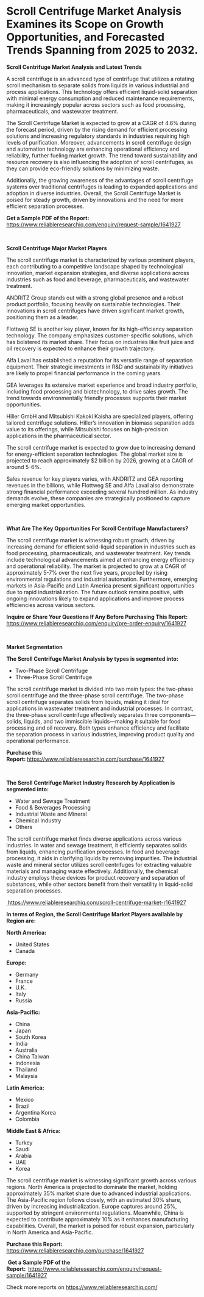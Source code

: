 <p><h1>Scroll Centrifuge Market Analysis Examines its Scope on Growth Opportunities, and Forecasted Trends Spanning from 2025 to 2032.</h1></p><p><strong>Scroll Centrifuge Market Analysis and Latest Trends</strong></p>
<p><p>A scroll centrifuge is an advanced type of centrifuge that utilizes a rotating scroll mechanism to separate solids from liquids in various industrial and process applications. This technology offers efficient liquid-solid separation with minimal energy consumption and reduced maintenance requirements, making it increasingly popular across sectors such as food processing, pharmaceuticals, and wastewater treatment.</p><p>The Scroll Centrifuge Market is expected to grow at a CAGR of 4.6% during the forecast period, driven by the rising demand for efficient processing solutions and increasing regulatory standards in industries requiring high levels of purification. Moreover, advancements in scroll centrifuge design and automation technology are enhancing operational efficiency and reliability, further fueling market growth. The trend toward sustainability and resource recovery is also influencing the adoption of scroll centrifuges, as they can provide eco-friendly solutions by minimizing waste. </p><p>Additionally, the growing awareness of the advantages of scroll centrifuge systems over traditional centrifuges is leading to expanded applications and adoption in diverse industries. Overall, the Scroll Centrifuge Market is poised for steady growth, driven by innovations and the need for more efficient separation processes.</p></p>
<p><strong>Get a Sample PDF of the Report:&nbsp;</strong> <a href="https://www.reliableresearchiq.com/enquiry/request-sample/1641927?utm_campaign=2783&utm_medium=2&utm_source=Github&utm_content=ia&utm_term=11042025&utm_id=scroll-centrifuge">https://www.reliableresearchiq.com/enquiry/request-sample/1641927</a></p>
<p>&nbsp;</p>
<p><strong>Scroll Centrifuge Major Market Players</strong></p>
<p><p>The scroll centrifuge market is characterized by various prominent players, each contributing to a competitive landscape shaped by technological innovation, market expansion strategies, and diverse applications across industries such as food and beverage, pharmaceuticals, and wastewater treatment.</p><p>ANDRITZ Group stands out with a strong global presence and a robust product portfolio, focusing heavily on sustainable technologies. Their innovations in scroll centrifuges have driven significant market growth, positioning them as a leader.</p><p>Flottweg SE is another key player, known for its high-efficiency separation technology. The company emphasizes customer-specific solutions, which has bolstered its market share. Their focus on industries like fruit juice and oil recovery is expected to enhance their growth trajectory.</p><p>Alfa Laval has established a reputation for its versatile range of separation equipment. Their strategic investments in R&D and sustainability initiatives are likely to propel financial performance in the coming years.</p><p>GEA leverages its extensive market experience and broad industry portfolio, including food processing and biotechnology, to drive sales growth. The trend towards environmentally friendly processes supports their market opportunities.</p><p>Hiller GmbH and Mitsubishi Kakoki Kaisha are specialized players, offering tailored centrifuge solutions. Hiller’s innovation in biomass separation adds value to its offerings, while Mitsubishi focuses on high-precision applications in the pharmaceutical sector.</p><p>The scroll centrifuge market is expected to grow due to increasing demand for energy-efficient separation technologies. The global market size is projected to reach approximately $2 billion by 2026, growing at a CAGR of around 5-6%.</p><p>Sales revenue for key players varies, with ANDRITZ and GEA reporting revenues in the billions, while Flottweg SE and Alfa Laval also demonstrate strong financial performance exceeding several hundred million. As industry demands evolve, these companies are strategically positioned to capture emerging market opportunities.</p></p>
<p>&nbsp;</p>
<p><strong>What Are The Key Opportunities For Scroll Centrifuge Manufacturers?</strong></p>
<p><p>The scroll centrifuge market is witnessing robust growth, driven by increasing demand for efficient solid-liquid separation in industries such as food processing, pharmaceuticals, and wastewater treatment. Key trends include technological advancements aimed at enhancing energy efficiency and operational reliability. The market is projected to grow at a CAGR of approximately 5-7% over the next five years, propelled by rising environmental regulations and industrial automation. Furthermore, emerging markets in Asia-Pacific and Latin America present significant opportunities due to rapid industrialization. The future outlook remains positive, with ongoing innovations likely to expand applications and improve process efficiencies across various sectors.</p></p>
<p><strong>Inquire or Share Your Questions If Any Before Purchasing This Report:</strong> <a href="https://www.reliableresearchiq.com/enquiry/pre-order-enquiry/1641927?utm_campaign=2783&utm_medium=2&utm_source=Github&utm_content=ia&utm_term=11042025&utm_id=scroll-centrifuge">https://www.reliableresearchiq.com/enquiry/pre-order-enquiry/1641927</a></p>
<p>&nbsp;</p>
<p><strong>Market Segmentation</strong></p>
<p><strong>The Scroll Centrifuge Market Analysis by types is segmented into:</strong></p>
<p><ul><li>Two-Phase Scroll Centrifuge</li><li>Three-Phase Scroll Centrifuge</li></ul></p>
<p><p>The scroll centrifuge market is divided into two main types: the two-phase scroll centrifuge and the three-phase scroll centrifuge. The two-phase scroll centrifuge separates solids from liquids, making it ideal for applications in wastewater treatment and industrial processes. In contrast, the three-phase scroll centrifuge effectively separates three components—solids, liquids, and two immiscible liquids—making it suitable for food processing and oil recovery. Both types enhance efficiency and facilitate the separation process in various industries, improving product quality and operational performance.</p></p>
<p><strong>Purchase this Report:&nbsp;</strong><a href="https://www.reliableresearchiq.com/purchase/1641927?utm_campaign=2783&utm_medium=2&utm_source=Github&utm_content=ia&utm_term=11042025&utm_id=scroll-centrifuge">https://www.reliableresearchiq.com/purchase/1641927</a></p>
<p>&nbsp;</p>
<p><strong>The Scroll Centrifuge Market Industry Research by Application is segmented into:</strong></p>
<p><ul><li>Water and Sewage Treatment</li><li>Food & Beverages Processing</li><li>Industrial Waste and Mineral</li><li>Chemical Industry</li><li>Others</li></ul></p>
<p><p>The scroll centrifuge market finds diverse applications across various industries. In water and sewage treatment, it efficiently separates solids from liquids, enhancing purification processes. In food and beverage processing, it aids in clarifying liquids by removing impurities. The industrial waste and mineral sector utilizes scroll centrifuges for extracting valuable materials and managing waste effectively. Additionally, the chemical industry employs these devices for product recovery and separation of substances, while other sectors benefit from their versatility in liquid-solid separation processes.</p></p>
<p><a href="https://www.reliableresearchiq.com/scroll-centrifuge-market-r1641927?utm_campaign=2783&utm_medium=2&utm_source=Github&utm_content=ia&utm_term=11042025&utm_id=scroll-centrifuge">&nbsp;https://www.reliableresearchiq.com/scroll-centrifuge-market-r1641927</a></p>
<p><strong>In terms of Region, the Scroll Centrifuge Market Players available by Region are:</strong></p>
<p>
    <p> <strong> North America: </strong>
        <ul>
            <li>United States</li>
            <li>Canada</li>
        </ul>
        </p> 
    <p> <strong> Europe: </strong>
        <ul>
            <li>Germany</li>
            <li>France</li>
            <li>U.K.</li>
            <li>Italy</li>
            <li>Russia</li>
        </ul>
        </p> 
    <p> <strong> Asia-Pacific: </strong>
        <ul>
            <li>China</li>
            <li>Japan</li>
            <li>South Korea</li>
            <li>India</li>
            <li>Australia</li>
            <li>China Taiwan</li>
            <li>Indonesia</li>
            <li>Thailand</li>
            <li>Malaysia</li>
        </ul>
        </p> 
    <p> <strong> Latin America: </strong>
        <ul>
            <li>Mexico</li>
            <li>Brazil</li>
            <li>Argentina Korea</li>
            <li>Colombia</li>
        </ul>
        </p> 
    <p> <strong> Middle East & Africa: </strong>
        <ul>
            <li>Turkey</li>
            <li>Saudi</li>
            <li>Arabia</li>
            <li>UAE</li>
            <li>Korea</li>
        </ul>
    </p>
    </p>
<p><p>The scroll centrifuge market is witnessing significant growth across various regions. North America is projected to dominate the market, holding approximately 35% market share due to advanced industrial applications. The Asia-Pacific region follows closely, with an estimated 30% share, driven by increasing industrialization. Europe captures around 25%, supported by stringent environmental regulations. Meanwhile, China is expected to contribute approximately 10% as it enhances manufacturing capabilities. Overall, the market is poised for robust expansion, particularly in North America and Asia-Pacific.</p></p>
<p><strong>Purchase this Report: </strong><a href="https://www.reliableresearchiq.com/purchase/1641927?utm_campaign=2783&utm_medium=2&utm_source=Github&utm_content=ia&utm_term=11042025&utm_id=scroll-centrifuge">https://www.reliableresearchiq.com/purchase/1641927</a></p>
<p>&nbsp;<strong>Get a Sample PDF of the Report:&nbsp;&nbsp;</strong><a href="https://www.reliableresearchiq.com/enquiry/request-sample/1641927?utm_campaign=2783&utm_medium=2&utm_source=Github&utm_content=ia&utm_term=11042025&utm_id=scroll-centrifuge">https://www.reliableresearchiq.com/enquiry/request-sample/1641927</a></p>
<p><strong></strong></p>
<p>Check more reports on <a href="https://www.reliableresearchiq.com/?utm_campaign=2783&utm_medium=2&utm_source=Github&utm_content=ia&utm_term=11042025&utm_id=scroll-centrifuge">https://www.reliableresearchiq.com/</a></p>